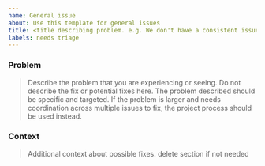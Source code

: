 ```yaml
---
name: General issue
about: Use this template for general issues
title: <title describing problem. e.g. We don't have a consistent issue creation format>
labels: needs triage
---
```


### Problem

> Describe the problem that you are experiencing or seeing. Do not describe the fix or potential fixes here.
> The problem described should be specific and targeted. If the problem is larger and needs coordination across multiple issues to fix, the project process should be used instead.

### Context

> Additional context about possible fixes. delete section if not needed
